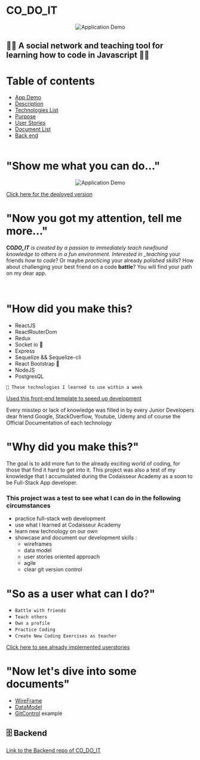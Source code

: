 # CO_DO_IT

<p align="center">
  <img src="https://media.giphy.com/media/H6nVZGLoJPMHySobLm/giphy.gif?raw=true" alt="Application Demo"/>
  </p>

## 🧑‍🎓 A social network and teaching tool for learning how to code in Javascript 🧑‍🎓

# Table of contents

- [App Demo](#show-me-what-you-can-do...)
- [Description](#now-you-got-my-attention,tell-me-more)
- [Technologies List](#how-did-you-make-this?)
- [Purpose](#Why-did-you-make-this?)
- [User Stories](#So-as-a-user-what-can-I-do?)
- [Document List](#Now-let's-dive-into-some-documents)
- [Back end](#Backend)
  <br>
  <br>

# "Show me what you can do..."

<p align="center">
  <img src="https://media.giphy.com/media/RGRzuO2pZreUyni9eP/giphy.gif?raw=true" alt="Application Demo"/>
  </p>
  
  [Click here for the deployed version](https://kind-haibt-c4900f.netlify.app/)

# "Now you got my attention, tell me more..."

<strong>CO*DO_IT</strong> is created by a passion to immediately teach newfound knowledge to others in a fun environment. Interested in \_teaching* your friends _how to code_? Or maybe _practicing_ your already _polished skills_? How about challenging your best friend on a code <strong>battle</strong>? You will find your path on my dear app.

<br>

# "How did you make this?

- ReactJS
- ReactRouterDom
- Redux
- Socket io 🦾
- Express
- Sequelize && Sequelize-cli
- React Bootstrap 🦾
- NodeJS
- PostgresQL

`🦾 These technologies I learned to use within a week`

[Used this front-end template to speed up development](https://github.com/Codaisseur/react-redux-jwt-bootstrap-template)

Every misstep or lack of knowledge was filled in by every Junior Developers dear friend Google, StackOverflow, Youtube, Udemy and of course the Official Documentation of each technology
<br>

# "Why did you make this?"

The goal is to add more fun to the already exciting world of coding, for those that find it hard to get into it. This project was also a test of my knowledge that I accumulated during the Codaisseur Academy as a soon to be Full-Stack App developer.

### This project was a test to see what I can do in the following circumstances

- practice full-stack web development
- use what I learned at Codaisseur Academy
- learn new technology on our own
- showcase and document our development skills :
  - wireframes
  - data model
  - user stories oriented approach
  - agile
  - clear git version control

# "So as a user what can I do?"

- `Battle with friends`
- `Teach others`
- `Own a profile`
- `Practice Coding`
- `Create New Coding Exercises as teacher`

[Click here to see already implemented userstories](https://github.com/users/csillagkrisztian/projects/1)

# "Now let's dive into some documents"

- [WireFrame](https://wireframepro.mockflow.com/viewM644fabf2368d79dc80ecee88222f59f31597313639321)
- [DataModel](https://app.lucidchart.com/documents/edit/53bf261f-e8a7-4794-8c9b-bc4622ea92bb/0_0)
- [GitControl](https://github.com/csillagkrisztian/Co_Do_It---front/pull/12) example

## 🗄 Backend

[Link to the Backend repo of CO_DO_IT](https://github.com/csillagkrisztian/Co_Do_It----backend)
